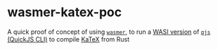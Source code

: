 # wasmer-katex-poc

A quick proof of concept of using [`wasmer`](https://wasmer.io/), to run a [WASI version](https://wapm.io/package/quickjs) of [`qjs` (QuickJS CLI)](https://bellard.org/quickjs/) to compile [KaTeX](https://katex.org/) from Rust
